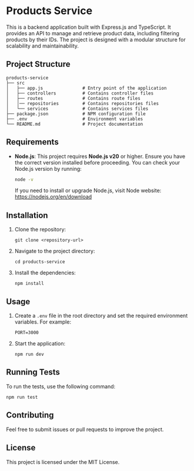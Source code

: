 # Products Service

This is a backend application built with Express.js and TypeScript. It provides an API to manage and retrieve product data, including filtering products by their IDs. The project is designed with a modular structure for scalability and maintainability.

## Project Structure

```
products-service
├── src
│   ├── app.js               # Entry point of the application
│   ├── controllers          # Contains controller files
│   ├── routes               # Contains route files
│   │── repositories         # Contains repositories files
│   └── services             # Contains services files
├── package.json             # NPM configuration file
├── .env                     # Environment variables
└── README.md                # Project documentation
```

## Requirements

- **Node.js**: This project requires **Node.js v20** or higher. Ensure you have the correct version installed before proceeding. You can check your Node.js version by running:
  ```bash
  node -v
  ```
  If you need to install or upgrade Node.js, visit Node website:
  https://nodejs.org/en/download

## Installation

1. Clone the repository:
   ```
   git clone <repository-url>
   ```

2. Navigate to the project directory:
   ```
   cd products-service
   ```

3. Install the dependencies:
   ```
   npm install
   ```

## Usage

1. Create a `.env` file in the root directory and set the required environment variables. For example:
   ```
   PORT=3000
   ```

2. Start the application:
   ```
   npm run dev
   ```

## Running Tests

To run the tests, use the following command:
   ```
   npm run test
   ```

## Contributing

Feel free to submit issues or pull requests to improve the project. 

## License

This project is licensed under the MIT License.